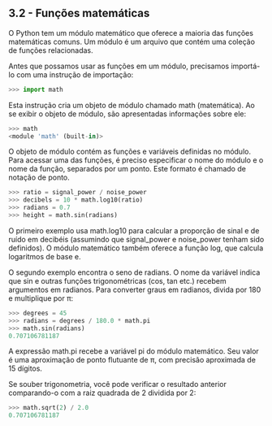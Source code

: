 ## 3.2 - Funções matemáticas

O Python tem um módulo matemático que oferece a maioria das funções matemáticas comuns. Um módulo é um arquivo que contém uma coleção de funções relacionadas.

Antes que possamos usar as funções em um módulo, precisamos importá-lo com uma instrução de importação:

```python
>>> import math
```

Esta instrução cria um objeto de módulo chamado math (matemática). Ao se exibir o objeto de módulo, são apresentadas informações sobre ele:

```python
>>> math
<module 'math' (built-in)>
```

O objeto de módulo contém as funções e variáveis definidas no módulo. Para acessar uma das funções, é preciso especificar o nome do módulo e o nome da função, separados por um ponto. Este formato é chamado de notação de ponto.


```python
>>> ratio = signal_power / noise_power
>>> decibels = 10 * math.log10(ratio)
>>> radians = 0.7
>>> height = math.sin(radians)
```

O primeiro exemplo usa math.log10 para calcular a proporção de sinal e de ruído em decibéis (assumindo que signal\_power e noise\_power tenham sido definidos). O módulo matemático também oferece a função log, que calcula logaritmos de base e.

O segundo exemplo encontra o seno de radians. O nome da variável indica que sin e outras funções trigonométricas (cos, tan etc.) recebem argumentos em radianos. Para converter graus em radianos, divida por 180 e multiplique por π:


```python
>>> degrees = 45
>>> radians = degrees / 180.0 * math.pi
>>> math.sin(radians)
0.707106781187
```

A expressão math.pi recebe a variável pi do módulo matemático. Seu valor é uma aproximação de ponto flutuante de π, com precisão aproximada de 15 dígitos.

Se souber trigonometria, você pode verificar o resultado anterior comparando-o com a raiz quadrada de 2 dividida por 2:

```python
>>> math.sqrt(2) / 2.0
0.707106781187
```
